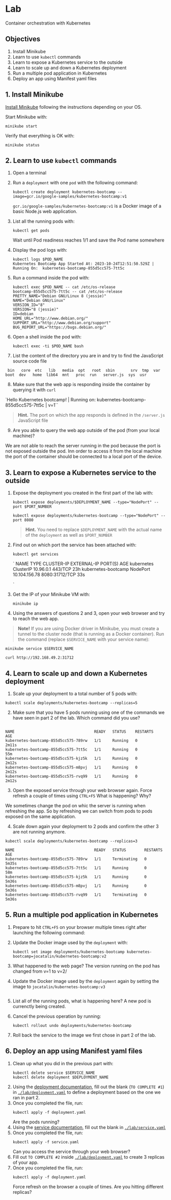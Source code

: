 # Lab

Container orchestration with Kubernetes

## Objectives

1. Install Minikube
2. Learn to use `kubectl` commands
3. Learn to expose a Kubernetes service to the outside
4. Learn to scale up and down a Kubernetes deployment
5. Run a multiple pod application in Kubernetes
6. Deploy an app using Manifest yaml files

## 1. Install Minikube

[Install Minikube](https://kubernetes.io/docs/tasks/tools/install-minikube/) following the instructions depending on your OS.

Start Minikube with:

```
minikube start
```

Verify that everything is OK with:

```
minikube status
```

## 2. Learn to use `kubectl` commands

1. Open a terminal

2. Run a `deployment` with one `pod` with the following command:
   ```
   kubectl create deployment kubernetes-bootcamp --image=gcr.io/google-samples/kubernetes-bootcamp:v1
   ```
   `gcr.io/google-samples/kubernetes-bootcamp:v1` is a Docker image of a basic Node.js web application.
3. List all the running pods with:
   ```
   kubectl get pods
   ```
   Wait until Pod readiness reaches 1/1 and save the Pod name somewhere
4. Display the pod logs with:
   ```
   kubectl logs $POD_NAME
   Kubernetes Bootcamp App Started At: 2023-10-24T12:51:50.529Z | Running On:  kubernetes-bootcamp-855d5cc575-7tt5c
   ```
5. Run a command inside the pod with:

   ```
   kubectl exec $POD_NAME -- cat /etc/os-release
   bootcamp-855d5cc575-7tt5c -- cat /etc/os-release
   PRETTY_NAME="Debian GNU/Linux 8 (jessie)"
   NAME="Debian GNU/Linux"
   VERSION_ID="8"
   VERSION="8 (jessie)"
   ID=debian
   HOME_URL="http://www.debian.org/"
   SUPPORT_URL="http://www.debian.org/support"
   BUG_REPORT_URL="https://bugs.debian.org/"
   ```

6. Open a shell inside the pod with:
   ```
   kubectl exec -ti $POD_NAME bash
   ```
7. List the content of the directory you are in and try to find the JavaScript source code file

```
 bin   core  etc   lib	 media	opt   root  sbin       srv  tmp  var boot  dev   home  lib64  mnt	proc  run   server.js  sys  usr
```

8. Make sure that the web app is responding inside the container by querying it with `curl`

`Hello Kubernetes bootcamp! | Running on: kubernetes-bootcamp-855d5cc575-7tt5c | v=1``

> **Hint.** The port on which the app responds is defined in the `/server.js` JavaScript file

9. Are you able to query the web app outside of the pod (from your local machine)?

We are not able to reach the server running in the pod because the port is not exposed outside the pod. Inn order to access it from the local machine the port of the container should be connected to a local port of the device.

## 3. Learn to expose a Kubernetes service to the outside

1. Expose the deployment you created in the first part of the lab with:

   ```
   kubectl expose deployments/$DEPLOYMENT_NAME --type="NodePort" --port $PORT_NUMBER
   ```

   ```
   kubectl expose deployments/kubernetes-bootcamp --type="NodePort" --port 8080
   ```

   > **Hint.** You need to replace `$DEPLOYMENT_NAME` with the actual name of the `deployment` as well as `$PORT_NUMBER`

2. Find out on which port the service has been attached with:

   ```
   kubectl get services
   ```

   `
   NAME TYPE CLUSTER-IP EXTERNAL-IP PORT(S) AGE
   kubernetes ClusterIP 10.96.0.1 <none> 443/TCP 23h
   kubernetes-bootcamp NodePort 10.104.156.78 <none> 8080:31712/TCP 33s

   `

3. Get the IP of your Minikube VM with:
   ```
   minikube ip
   ```
4. Using the answers of questions 2 and 3, open your web browser and try to reach the web app.

> **Note!** If you are using Docker driver in Minikube, you must create a tunnel to the cluster node (that is running as a Docker container). Run the command (replace `$SERVICE_NAME` with your service name):

```
minikube service $SERVICE_NAME
```

```
curl http://192.168.49.2:31712
```

## 4. Learn to scale up and down a Kubernetes deployment

1. Scale up your deployment to a total number of 5 pods with:

```
kubectl scale deployments/kubernetes-bootcamp --replicas=5
```

2. Make sure that you have 5 pods running using one of the commands we have seen in part 2 of the lab. Which command did you use?

```kubectl get pods

NAME                                   READY   STATUS    RESTARTS   AGE
kubernetes-bootcamp-855d5cc575-789rw   1/1     Running   0          2m11s
kubernetes-bootcamp-855d5cc575-7tt5c   1/1     Running   0          55m
kubernetes-bootcamp-855d5cc575-kjz5k   1/1     Running   0          2m12s
kubernetes-bootcamp-855d5cc575-m8pvj   1/1     Running   0          2m12s
kubernetes-bootcamp-855d5cc575-rvq99   1/1     Running   0          2m12s

```

3. Open the exposed service through your web browser again.
   Force refresh a couple of times using `CTRL+F5`
   What is happening? Why?

We sometimes change the pod on whic the server is running when refreshing the app. So by refreshing we can switch from pods to pods exposed on the same application.

4. Scale down again your deployment to 2 pods and confirm the other 3 are not running anymore.

```
kubectl scale deployments/kubernetes-bootcamp --replicas=3
```

```kubectl get pods
NAME                                   READY   STATUS        RESTARTS   AGE
kubernetes-bootcamp-855d5cc575-789rw   1/1     Terminating   0          5m35s
kubernetes-bootcamp-855d5cc575-7tt5c   1/1     Running       0          58m
kubernetes-bootcamp-855d5cc575-kjz5k   1/1     Running       0          5m36s
kubernetes-bootcamp-855d5cc575-m8pvj   1/1     Running       0          5m36s
kubernetes-bootcamp-855d5cc575-rvq99   1/1     Terminating   0          5m36s
```

## 5. Run a multiple pod application in Kubernetes

1. Prepare to hit `CTRL+F5` on your browser multiple times right after launching the following command:
2. Update the Docker image used by the `deployment` with:
   ```
   kubectl set image deployments/kubernetes-bootcamp kubernetes-bootcamp=jocatalin/kubernetes-bootcamp:v2
   ```
3. What happened to the web page? The version running on the pod has changed from v=1 to v=2/

4. Update the Docker image used by the `deployment` again by setting the image to `jocatalin/kubernetes-bootcamp:v3`

```kubectl set image deployments/kubernetes-bootcamp kubernetes-bootcamp=jocatalin/kubernetes-bootcamp:v3

```

5. List all of the running pods, what is happening here? A new pod is currenctly being created.

6. Cancel the previous operation by running:
   ```
   kubectl rollout undo deployments/kubernetes-bootcamp
   ```
7. Roll back the service to the image we first chose in part 2 of the lab.

## 6. Deploy an app using Manifest yaml files

1. Clean up what you did in the previous part with:
   ```
   kubectl delete service $SERVICE_NAME
   kubectl delete deployment $DEPLOYMENT_NAME
   ```
2. Using the [deployment documentation](https://kubernetes.io/docs/concepts/workloads/controllers/deployment/), fill out the blank (`TO COMPLETE #1`) in [`./lab/deployment.yaml`](./lab/deployment.yaml) to define a deployment based on the one we ran in part 2.
3. Once you completed the file, run:
   ```
   kubectl apply -f deployment.yaml
   ```
   Are the pods running?
4. Using the [service documentation](https://kubernetes.io/docs/concepts/services-networking/service/), fill out the blank in [`./lab/service.yaml`](./lab/service.yaml)
5. Once you completed the file, run:
   ```
   kubectl apply -f service.yaml
   ```
   Can you access the service through your web browser?
6. Fill out `TO COMPLETE #2` inside [`./lab/deployment.yaml`](./lab/deployment.yaml) to create 3 replicas of your app.
7. Once you completed the file, run:
   ```
   kubectl apply -f deployment.yaml
   ```
   Force refresh on the browser a couple of times. Are you hitting different replicas?
